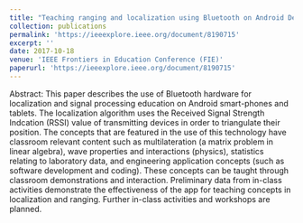 ```yaml
---
title: "Teaching ranging and localization using Bluetooth on Android Devices"
collection: publications
permalink: 'https://ieeexplore.ieee.org/document/8190715'
excerpt: ''
date: 2017-10-18
venue: 'IEEE Frontiers in Education Conference (FIE)'
paperurl: 'https://ieeexplore.ieee.org/document/8190715'
---
```

Abstract: This paper describes the use of Bluetooth hardware for localization and signal processing education on Android smart-phones and tablets. The localization algorithm uses the Received Signal Strength Indcation (RSSI) value of transmitting devices in order to triangulate their position. The concepts that are featured in the use of this technology have classroom relevant content such as multilateration (a matrix problem in linear algebra), wave properties and interactions (physics), statistics relating to laboratory data, and engineering application concepts (such as software development and coding). These concepts can be taught through classroom demonstrations and interaction. Preliminary data from in-class activities demonstrate the effectiveness of the app for teaching concepts in localization and ranging. Further in-class activities and workshops are planned.